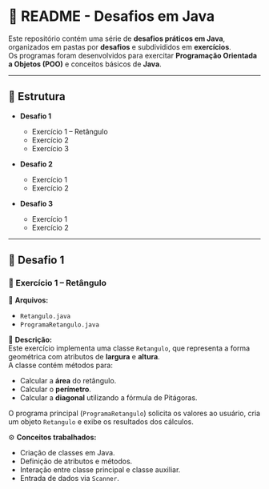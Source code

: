 # 📘 README - Desafios em Java  

Este repositório contém uma série de **desafios práticos em Java**, organizados em pastas por **desafios** e subdivididos em **exercícios**.  
Os programas foram desenvolvidos para exercitar **Programação Orientada a Objetos (POO)** e conceitos básicos de **Java**.  

---

## 📂 Estrutura  

- **Desafio 1**  
  - Exercício 1 – Retângulo  
  - Exercício 2  
  - Exercício 3  

- **Desafio 2**  
  - Exercício 1  
  - Exercício 2  

- **Desafio 3**  
  - Exercício 1  
  - Exercício 2  

---

## 🔹 Desafio 1  

### 📝 Exercício 1 – Retângulo  

📌 **Arquivos:**  
- `Retangulo.java`  
- `ProgramaRetangulo.java`  

📖 **Descrição:**  
Este exercício implementa uma classe `Retangulo`, que representa a forma geométrica com atributos de **largura** e **altura**.  
A classe contém métodos para:  
- Calcular a **área** do retângulo.  
- Calcular o **perímetro**.  
- Calcular a **diagonal** utilizando a fórmula de Pitágoras.  

O programa principal (`ProgramaRetangulo`) solicita os valores ao usuário, cria um objeto `Retangulo` e exibe os resultados dos cálculos.  

⚙️ **Conceitos trabalhados:**  
- Criação de classes em Java.  
- Definição de atributos e métodos.  
- Interação entre classe principal e classe auxiliar.  
- Entrada de dados via `Scanner`.  



